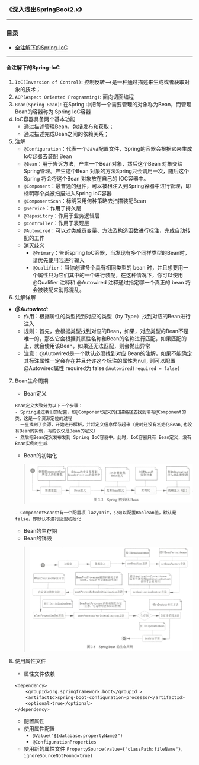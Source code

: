 ### 《深入浅出SpringBoot2.x》
---

### 目录  
- [全注解下的Spring-IoC](#全注解下的spring-ioc)  

---    

#### 全注解下的Spring-IoC
1. `IoC(Inversion of Control)`: 控制反转-->是一种通过描述来生成或者获取对象的技术；  
2. `AOP(Aspect Oriented Programming)`: 面向切面编程  
3. `Bean(Spring Bean)`: 在Spring 中把每一个需要管理的对象称为Bean，而管理 Bean的容器称为 Spring IoC容器  
4. IoC容器具备两个基本功能  
    - 通过描述管理Bean，包括发布和获取；
    - 通过描述完成Bean之间的依赖关系；
5. 注解  
    - `@Configuration`：代表一个Java配置文件，Spring的容器会根据它来生成 IoC容器去装配 Bean  
    - `@Bean`：用于告诉方法，产生一个Bean对象，然后这个Bean 对象交给Spring管理。产生这个Bean 对象的方法Spring只会调用一次，随后这个 Spring 将会将这个Bean 对象放在自己的 IOC容器中。  
    - `@Component`：最普通的组件，可以被租注入到Spring容器中进行管理，即标明哪个类被扫描进入Spring IoC容器  
    - `@ComponentScan`：标明采用何种策略去扫描装配Bean  
    - `@Service`：作用于持久层  
    - `@Repository`：作用于业务逻辑层  
    - `@Controller`：作用于表现层  
    - `@Autowired`：可以对类成员变量、方法及构造函数进行标注，完成自动转配的工作  
    - 消灭歧义
        - `@Primary`：告诉spring IoC容器，当发现有多个同样类型的Bean时，请优先使用我进行输入  
        - `@Qualifier`：当你创建多个具有相同类型的 bean 时，并且想要用一个属性只为它们其中的一个进行装配，在这种情况下，你可以使用 @Qualifier 注释和 @Autowired 注释通过指定哪一个真正的 bean 将会被装配来消除混乱。  
6. 注解详解  
- ***@Autowired:***  
    - 作用：根据属性的类型找到对应的类型（by Type）找到对应的Bean进行注入  
    - 规则：首先，会根据类型找到对应的Bean，如果，对应类型的Bean不是唯一的，那么它会根据其属性名称和Bean的名称进行匹配，如果匹配的上，就会使用该Bean，如果还无法匹配，则会抛出异常  
    - 注意：@Autowired是一个默认必须找到对应 Bean的注解，如果不能确定其标注属性一定会存在并且允许这个标注的属性为null, 则可以配置@Autowired属性 required为 false `@Autowired(required = false)`  
7. Bean生命周期
    - Bean定义  
    ```
    Bean定义大致分为以下三个步骤：  
    - Spring通过我们的配置，如@Component定义的扫描路径去找到带有@Component的类，这是一个资源定位的过程
    - 一旦找到了资源，开始进行解析，并将定义信息保存起来（此时还没有初始化Bean,也没有Bean的实例，有的仅仅是Bean的定义）
    - 然后把Bean定义发布发到 Spring IoC容器中。此时，IoC容器只有 Bean定义，没有Bean实例的生成
    ```
    - Bean的初始化  
    >![spring init Bean](./src/img/spring-init-bean.jpg)  
    ```
    - ComponentScan中有一个配置项 lazyInit，只可以配置Boolean值，默认是false，即默认不进行延迟初始化
    ```
    - Bean的生存期  
    - Bean的销毁  
    >![Bean lifeCycle](./src/img/bean-lifecycle.jpg)  

8. 使用属性文件  
    - 属性文件依赖  
    ```
    <dependency>
        <groupId>org.springframework.boot</groupId >
        <artifactId>spring-boot-configuration-processor</artifactId>
        <optional>true</optional>
    </dependency>
    ```
    - 配置属性  
    - 使用属性配置
        - `@Value("${database.propertyName}")`
        - `@ConfigurationProperties`
    - 使用新的属性文件
    `PropertySource(value={"classPath:fileName"}, ignoreSourceNotFound=true)`






